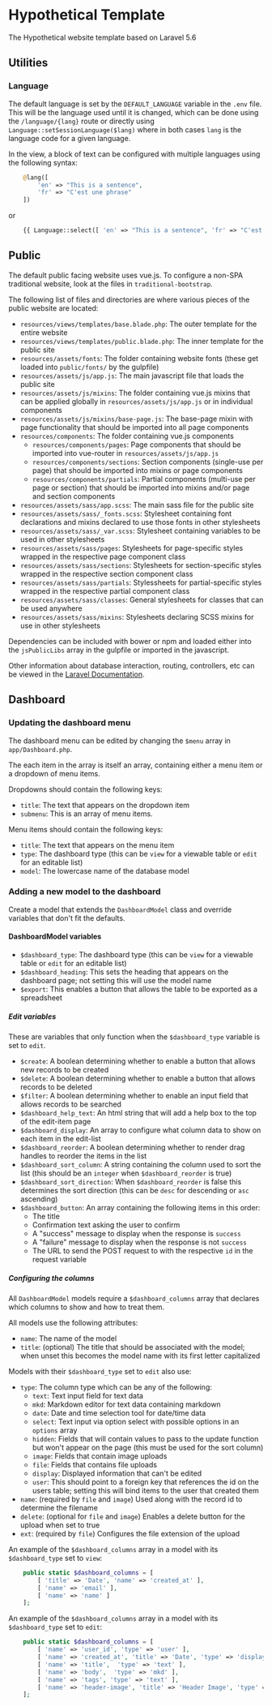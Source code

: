 # Hypothetical Template

The Hypothetical website template based on Laravel 5.6

## Utilities

### Language

The default language is set by the `DEFAULT_LANGUAGE` variable in the `.env` file. This will be the language used until it is changed, which can be done using the `/language/{lang}` route or directly using `Language::setSessionLanguage($lang)` where in both cases `lang` is the language code for a given language.

In the view, a block of text can be configured with multiple languages using the following syntax:

```php
    @lang([
        'en' => "This is a sentence",
        'fr' => "C'est une phrase"
    ])
```

or

```php
    {{ Language::select([ 'en' => "This is a sentence", 'fr' => "C'est une phrase" ]) }}
```

## Public

The default public facing website uses vue.js. To configure a non-SPA traditional website, look at the files in `traditional-bootstrap`.

The following list of files and directories are where various pieces of the public website are located:

* `resources/views/templates/base.blade.php`: The outer template for the entire website
* `resources/views/templates/public.blade.php`: The inner template for the public site
* `resources/assets/fonts`: The folder containing website fonts (these get loaded into `public/fonts/` by the gulpfile)
* `resources/assets/js/app.js`: The main javascript file that loads the public site
* `resources/assets/js/mixins`: The folder containing vue.js mixins that can be applied globally in `resources/assets/js/app.js` or in individual components
* `resources/assets/js/mixins/base-page.js`: The base-page mixin with page functionality that should be imported into all page components
* `resources/components`: The folder containing vue.js components
    * `resources/components/pages`: Page components that should be imported into vue-router in `resources/assets/js/app.js`
    * `resources/components/sections`: Section components (single-use per page) that should be imported into mixins or page components
    * `resources/components/partials`: Partial components (multi-use per page or section) that should be imported into mixins and/or page and section components
* `resources/assets/sass/app.scss`: The main sass file for the public site
* `resources/assets/sass/_fonts.scss`: Stylesheet containing font declarations and mixins declared to use those fonts in other stylesheets
* `resources/assets/sass/_var.scss`: Stylesheet containing variables to be used in other stylesheets
* `resources/assets/sass/pages`: Stylesheets for page-specific styles wrapped in the respective page component class
* `resources/assets/sass/sections`: Stylesheets for section-specific styles wrapped in the respective section component class
* `resources/assets/sass/partials`: Stylessheets for partial-specific styles wrapped in the respective partial component class
* `resources/assets/sass/classes`: General stylesheets for classes that can be used anywhere
* `resources/assets/sass/mixins`: Stylesheets declaring SCSS mixins for use in other stylesheets

Dependencies can be included with bower or npm and loaded either into the `jsPublicLibs` array in the gulpfile or imported in the javascript.

Other information about database interaction, routing, controllers, etc can be viewed in the [Laravel Documentation](https://laravel.com/docs).

## Dashboard

### Updating the dashboard menu

The dashboard menu can be edited by changing the `$menu` array in `app/Dashboard.php`.

The each item in the array is itself an array, containing either a menu item or a dropdown of menu items.

Dropdowns should contain the following keys:

* `title`: The text that appears on the dropdown item
* `submenu`: This is an array of menu items.

Menu items should contain the following keys:

* `title`: The text that appears on the menu item
* `type`: The dashboard type (this can be `view` for a viewable table or `edit` for an editable list)
* `model`: The lowercase name of the database model

### Adding a new model to the dashboard

Create a model that extends the `DashboardModel` class and override variables that don't fit the defaults.

#### DashboardModel variables

* `$dashboard_type`: The dashboard type (this can be `view` for a viewable table or `edit` for an editable list)
* `$dashboard_heading`: This sets the heading that appears on the dashboard page; not setting this will use the model name
* `$export`: This enables a button that allows the table to be exported as a spreadsheet

##### Edit variables

These are variables that only function when the `$dashboard_type` variable is set to `edit`.

* `$create`: A boolean determining whether to enable a button that allows new records to be created
* `$delete`: A boolean determining whether to enable a button that allows records to be deleted
* `$filter`: A boolean determining whether to enable an input field that allows records to be searched
* `$dashboard_help_text`: An html string that will add a help box to the top of the edit-item page
* `$dashboard_display`: An array to configure what column data to show on each item in the edit-list
* `$dashboard_reorder`: A boolean determining whether to render drag handles to reorder the items in the list
* `$dashboard_sort_column`: A string containing the column used to sort the list (this should be an `integer` when `$dashboard_reorder` is true)
* `$dashboard_sort_direction`: When `$dashboard_reorder` is false this determines the sort direction (this can be `desc` for descending or `asc` ascending)
* `$dashboard_button`: An array containing the following items in this order:
    * The title
    * Confirmation text asking the user to confirm
    * A "success" message to display when the response is `success`
    * A "failure" message to display when the response is not `success`
    * The URL to send the POST request to with the respective `id` in the request variable

##### Configuring the columns

All `DashboardModel` models require a `$dashboard_columns` array that declares which columns to show and how to treat them.

All models use the following attributes:

* `name`: The name of the model
* `title`: (optional) The title that should be associated with the model; when unset this becomes the model name with its first letter capitalized

Models with their `$dashboard_type` set to `edit` also use:

* `type`: The column type which can be any of the following:
    * `text`: Text input field for text data
    * `mkd`: Markdown editor for text data containing markdown
    * `date`: Date and time selection tool for date/time data
    * `select`: Text input via option select with possible options in an `options` array
    * `hidden`: Fields that will contain values to pass to the update function but won't appear on the page (this must be used for the sort column)
    * `image`: Fields that contain image uploads
    * `file`: Fields that contains file uploads
    * `display`: Displayed information that can't be edited
    * `user`: This should point to a foreign key that references the id on the users table; setting this will bind items to the user that created them
* `name`: (required by `file` and `image`) Used along with the record id to determine the filename
* `delete`: (optional for `file` and `image`) Enables a delete button for the upload when set to true
* `ext`: (required by `file`) Configures the file extension of the upload

An example of the `$dashboard_columns` array in a model with its `$dashboard_type` set to `view`:

```php
    public static $dashboard_columns = [
        [ 'title' => 'Date', 'name' => 'created_at' ],
        [ 'name' => 'email' ],
        [ 'name' => 'name' ]
    ];
```

An example of the `$dashboard_columns` array in a model with its `$dashboard_type` set to `edit`:

```php
    public static $dashboard_columns = [
        [ 'name' => 'user_id', 'type' => 'user' ],
        [ 'name' => 'created_at', 'title' => 'Date', 'type' => 'display' ],
        [ 'name' => 'title',  'type' => 'text' ],
        [ 'name' => 'body',  'type' => 'mkd' ],
        [ 'name' => 'tags', 'type' => 'text' ],
        [ 'name' => 'header-image', 'title' => 'Header Image', 'type' => 'image', 'delete' => true ]
    ];
```
